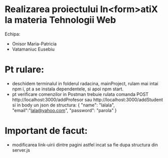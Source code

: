 # Realizarea proiectului In&lt;form&gt;atiX la materia Tehnologii Web 
Echipa:
- Onisor Maria-Patricia
- Vatamaniuc Eusebiu


# Pt rulare:
- deschidem terminalul in folderul radacina, mainProject, rulam mai intai npm i, pt a se instala dependentele, si apoi npm start.
- pt verificare comenzilor in Postman trebuie rulata comanda POST http://localhost:3000/addProfesor sau http://localhost:3000/addStudent si in body un json de structura:
{
    "name": "lalala",
    "email":"lala@yahoo.com",
    "password": "parola"
}

# Important de facut: 
- modificarea link-uirii dintre pagini astfel incat sa fie dupa structura din server.js
